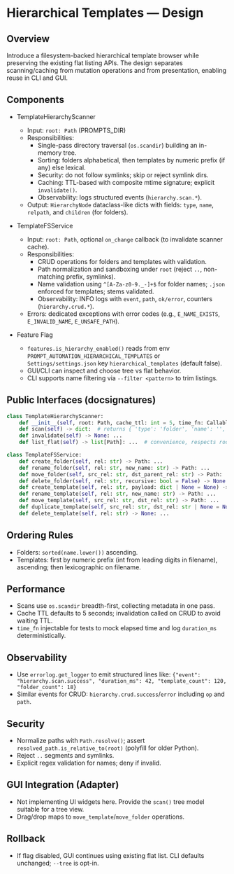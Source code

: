 # Hierarchical Templates — Design

## Overview
Introduce a filesystem-backed hierarchical template browser while preserving the existing flat listing APIs. The design separates scanning/caching from mutation operations and from presentation, enabling reuse in CLI and GUI.

## Components
- TemplateHierarchyScanner
  - Input: `root: Path` (PROMPTS_DIR)
  - Responsibilities:
    - Single-pass directory traversal (`os.scandir`) building an in-memory tree.
    - Sorting: folders alphabetical, then templates by numeric prefix (if any) else lexical.
    - Security: do not follow symlinks; skip or reject symlink dirs.
    - Caching: TTL-based with composite mtime signature; explicit `invalidate()`.
    - Observability: logs structured events (`hierarchy.scan.*`).
  - Output: `HierarchyNode` dataclass-like dicts with fields: `type`, `name`, `relpath`, and `children` (for folders).

- TemplateFSService
  - Input: `root: Path`, optional `on_change` callback (to invalidate scanner cache).
  - Responsibilities:
    - CRUD operations for folders and templates with validation.
    - Path normalization and sandboxing under `root` (reject `..`, non-matching prefix, symlinks).
    - Name validation using `^[A-Za-z0-9._-]+$` for folder names; `.json` enforced for templates; stems validated.
    - Observability: INFO logs with `event`, `path`, `ok/error`, counters (`hierarchy.crud.*`).
  - Errors: dedicated exceptions with error codes (e.g., `E_NAME_EXISTS`, `E_INVALID_NAME`, `E_UNSAFE_PATH`).

- Feature Flag
  - `features.is_hierarchy_enabled()` reads from env `PROMPT_AUTOMATION_HIERARCHICAL_TEMPLATES` or `Settings/settings.json` key `hierarchical_templates` (default false).
  - GUI/CLI can inspect and choose tree vs flat behavior.
  - CLI supports name filtering via `--filter <pattern>` to trim listings.

## Public Interfaces (docsignatures)

```python
class TemplateHierarchyScanner:
    def __init__(self, root: Path, cache_ttl: int = 5, time_fn: Callable[[], float] | None = None): ...
    def scan(self) -> dict:  # returns { 'type': 'folder', 'name': '', 'relpath': '', 'children': [...] }
    def invalidate(self) -> None: ...
    def list_flat(self) -> list[Path]: ...  # convenience, respects root and skips settings.json

class TemplateFSService:
    def create_folder(self, rel: str) -> Path: ...
    def rename_folder(self, rel: str, new_name: str) -> Path: ...
    def move_folder(self, src_rel: str, dst_parent_rel: str) -> Path: ...
    def delete_folder(self, rel: str, recursive: bool = False) -> None: ...
    def create_template(self, rel: str, payload: dict | None = None) -> Path: ...
    def rename_template(self, rel: str, new_name: str) -> Path: ...
    def move_template(self, src_rel: str, dst_rel: str) -> Path: ...
    def duplicate_template(self, src_rel: str, dst_rel: str | None = None) -> Path: ...
    def delete_template(self, rel: str) -> None: ...
```

## Ordering Rules
- Folders: `sorted(name.lower())` ascending.
- Templates: first by numeric prefix (int from leading digits in filename), ascending; then lexicographic on filename.

## Performance
- Scans use `os.scandir` breadth-first, collecting metadata in one pass.
- Cache TTL defaults to 5 seconds; invalidation called on CRUD to avoid waiting TTL.
- `time_fn` injectable for tests to mock elapsed time and log `duration_ms` deterministically.

## Observability
- Use `errorlog.get_logger` to emit structured lines like:
  `{"event": "hierarchy.scan.success", "duration_ms": 42, "template_count": 120, "folder_count": 18}`
- Similar events for CRUD: `hierarchy.crud.success`/`error` including `op` and `path`.

## Security
- Normalize paths with `Path.resolve()`; assert `resolved_path.is_relative_to(root)` (polyfill for older Python).
- Reject `..` segments and symlinks.
- Explicit regex validation for names; deny if invalid.

## GUI Integration (Adapter)
- Not implementing UI widgets here. Provide the `scan()` tree model suitable for a tree view.
- Drag/drop maps to `move_template`/`move_folder` operations.

## Rollback
- If flag disabled, GUI continues using existing flat list. CLI defaults unchanged; `--tree` is opt-in.

